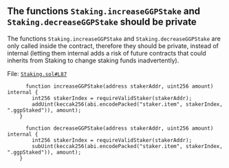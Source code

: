 ## The functions `Staking.increaseGGPStake` and `Staking.decreaseGGPStake` should be private

The functions `Staking.increaseGGPStake` and `Staking.decreaseGGPStake` are only called inside the contract, therefore they should be private, instead of internal (letting them internal adds a risk of future contracts that could inherits from Staking to change staking funds inadvertently).

File: [`Staking.sol#L87`](https://github.com/code-423n4/2022-12-gogopool/blob/aec9928d8bdce8a5a4efe45f54c39d4fc7313731/contracts/contract/Staking.sol#L87)

```solidity
      function increaseGGPStake(address stakerAddr, uint256 amount) internal {
		int256 stakerIndex = requireValidStaker(stakerAddr);
		addUint(keccak256(abi.encodePacked("staker.item", stakerIndex, ".ggpStaked")), amount);
	}

      function decreaseGGPStake(address stakerAddr, uint256 amount) internal {
		int256 stakerIndex = requireValidStaker(stakerAddr);
		subUint(keccak256(abi.encodePacked("staker.item", stakerIndex, ".ggpStaked")), amount);
	}
```
